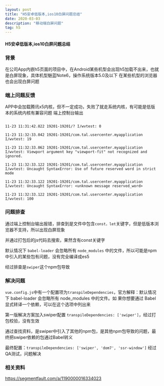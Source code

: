 ```yaml
---
layout: post
title: "H5安卓低版本,ios10白屏问题总结"
date: 2020-03-03
description: "移动端白屏问题"
tag: h5
---
```


#### H5安卓低版本,ios10白屏问题总结

### 背景

在公司App内嵌h5页面的项目中，在Android某些机型会出现h5加载不出来，也就是白屏现象，具体机型魅蓝Note6，操作系统版本5.0及以下
在某些机型的浏览器也会出现白屏问题

### 端上问题反馈

APP中会加载腾讯x5内核，但不一定成功，失败了就走系统内核，有可能是低版本的系统内核有兼容问题
端上控制台输出

```

11-23 11:31:42.822 19201-19201/? I/wvtest: 0

11-23 11:32:33.042 19201-19201/com.tal.usercenter.myapplication I/wvtest: 19

11-23 11:32:33.062 19201-19201/com.tal.usercenter.myapplication I/wvtest: Viewport argument key "viewport-fit" not recognized and ignored.

11-23 11:32:33.122 19201-19201/com.tal.usercenter.myapplication I/wvtest: Uncaught SyntaxError: Use of future reserved word in strict mode

11-23 11:32:33.122 19201-19201/com.tal.usercenter.myapplication I/wvtest: Uncaught SyntaxError: <unknown message reserved_word>

11-23 11:32:33.122 19201-19201/com.tal.usercenter.myapplication I/wvtest: 100

```

### 问题排查

通过端上控制台输出报错，排查到是文件中包含`const，let`关键字，但是低版本浏览器不支持，所以出现白屏现象

并通过打包后的js代码去搜索，果然含有const关键字

默认情况下 `babel-loader` 会忽略所有 `node_modules` 中的文件，所以可能是npm中引入的某些包有问题，没有完全编译成es5

经过排查是`swiper`这个npm包导致

### 解决问题

`vue.config.js`中有一个配置项为`transpileDependencies`，官方解释：默认情况下 babel-loader 会忽略所有 node_modules 中的文件。如
果你想要通过 Babel 显式转译一个依赖，可以在这个选项中列出来

第一版解决方案加入swiper配置   `transpileDependencies: ['swiper']`，经过打包校验，没有生效

通过查找资料，是swiper中引入了其他的npm包，是其他npm包导致的问题，最终把swiper依赖的包通过Babel转义

最终配置：`transpileDependencies: ['swiper', 'dom7', 'ssr-window']`  经过QA测试，问题解决

### 相关资料

https://segmentfault.com/a/1190000016334023
